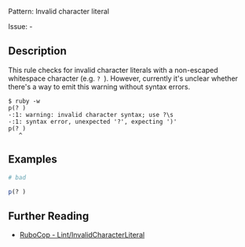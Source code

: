 Pattern: Invalid character literal

Issue: -

## Description

This rule checks for invalid character literals with a non-escaped whitespace character (e.g. `? `). However, currently it's unclear whether there's a way to emit this
warning without syntax errors.

    $ ruby -w
    p(? )
    -:1: warning: invalid character syntax; use ?\s
    -:1: syntax error, unexpected '?', expecting ')'
    p(? )
       ^

## Examples

```ruby
# bad

p(? )
```

## Further Reading

* [RuboCop - Lint/InvalidCharacterLiteral](https://rubocop.readthedocs.io/en/latest/cops_lint/#lintinvalidcharacterliteral)
